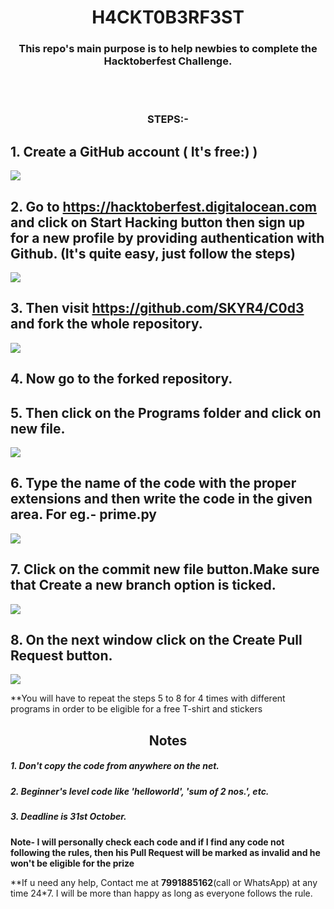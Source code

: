 # <div align="center">H4CKT0B3RF3ST</div>

### <div align="center">This repo's main purpose is to help newbies to complete the Hacktoberfest Challenge.
</div>
<br></br>

### <div align="center">STEPS:-</div>

  ## 1. Create a GitHub account ( It's free:) )
  ![](https://i.ibb.co/4WFftgD/Screenshot-from-2020-10-02-00-30-47.jpg)

  ## 2. Go to https://hacktoberfest.digitalocean.com and click on Start Hacking button then sign up for a new profile by providing authentication with Github. (It's quite easy, just follow the steps)
   ![](https://i.ibb.co/PjrrX2M/Screenshot-from-2020-10-02-00-39-10.jpg)
   
  ## 3. Then visit https://github.com/SKYR4/C0d3 and fork the whole repository.
  ![](https://i.ibb.co/R4p91T9/fork1.jpg)
  
  ## 4. Now go to the forked repository.

  ## 5. Then click on the **Programs** folder and click on **new file**.
  ![](https://i.ibb.co/PGymWWZ/1-0-2-Git-create-file.png)

  ## 6. Type the name of the code with the proper extensions and then write the code in the given area. For eg.- prime.py
  ![](https://i.ibb.co/sm8k4FY/Capture.png)

  ## 7. Click on the **commit new file** button.Make sure that **Create a new branch** option is ticked.
  ![](https://i.ibb.co/1RYZWbm/Capture.png)

  ## 8. On the next window click on the **Create Pull Request** button.
  ![](https://i.ibb.co/VCLckB3/Capture.png)

**You will have to repeat the steps 5 to 8 for 4 times with different programs in order to be eligible for a free T-shirt and stickers

## <div align="center">Notes</div>

##### 1. Don't copy the code from anywhere on the net.
##### 2. Beginner's level code like 'helloworld', 'sum of 2 nos.', etc.
##### 3. Deadline is 31st October.

**Note- I will personally check each code and if I find any code not following the rules, then his Pull Request will be marked as invalid and he won't be eligible for the prize**

**If u need any help, Contact me at **7991885162**(call or WhatsApp) at any time 24*7. I will be more than happy as long as everyone follows the rule.
